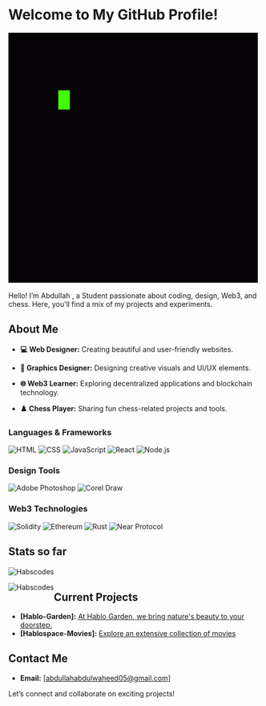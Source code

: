 # Welcome to My GitHub Profile!
![Code Coding GIF](https://github.com/Habfrejo/Habfrejo/blob/main/code-coding.gif)


Hello! I’m Abdullah , a Student passionate about coding, design, Web3, and chess. Here, you'll find a mix of my projects and experiments.

## About Me
- **💻 Web Designer:** Creating beautiful and user-friendly websites.
- **🎨 Graphics Designer:** Designing creative visuals and UI/UX elements.


- **🌐 Web3 Learner:** Exploring decentralized applications and blockchain technology.
- **♟️ Chess Player:** Sharing fun chess-related projects and tools.

<!-- ## Skills
- **Languages & Frameworks:** HTML, CSS, JavaScript, React, Node.js
- **Design Tools:** Adobe Photoshop, Corel Draw
- **Web3 Technologies:** Solidity, Ethereum, Rust , Near Protocol -->
### Languages & Frameworks
![HTML](https://img.shields.io/badge/HTML-239120?style=for-the-badge&logo=html5&logoColor=white)
![CSS](https://img.shields.io/badge/CSS-239120?style=for-the-badge&logo=css3&logoColor=white)
![JavaScript](https://img.shields.io/badge/JavaScript-323330?style=for-the-badge&logo=javascript&logoColor=F7DF1E)
![React](https://img.shields.io/badge/React-20232A?style=for-the-badge&logo=react&logoColor=61DAFB)
![Node.js](https://img.shields.io/badge/Node.js-339933?style=for-the-badge&logo=nodedotjs&logoColor=white)

### Design Tools
![Adobe Photoshop](https://img.shields.io/badge/Adobe%20Photoshop-31A8FF?style=for-the-badge&logo=adobe%20photoshop&logoColor=white)
![Corel Draw](https://img.shields.io/badge/Corel%20Draw-32A852?style=for-the-badge&logo=corel%20draw&logoColor=white)

### Web3 Technologies
![Solidity](https://img.shields.io/badge/Solidity-363636?style=for-the-badge&logo=solidity&logoColor=white)
![Ethereum](https://img.shields.io/badge/Ethereum-3C3C3D?style=for-the-badge&logo=ethereum&logoColor=white)
![Rust](https://img.shields.io/badge/Rust-000000?style=for-the-badge&logo=rust&logoColor=white)
![Near Protocol](https://img.shields.io/badge/Near%20Protocol-000000?style=for-the-badge&logo=near%20protocol&logoColor=white)

<h2 align="left">Stats so far</h2>
<!-- [![Sarthak's GitHub activity graph](https://activity-graph.herokuapp.com/graph?username=santiagobedoa&&theme=xcode)](https://github.com/santiagobedoa) -->

<p><img align="center" src="https://github-readme-streak-stats.herokuapp.com/?user=Habscodes&theme=tokyonight" alt="Habscodes" /></p>

<p><img align="left" src="https://github-readme-stats.vercel.app/api/top-langs?username=Habscodes&show_icons=true&locale=en&layout=compact&theme=tokyonight" alt="Habscodes" /></p>

## Current Projects
- **[Hablo-Garden]:** [At Hablo Garden, we bring nature's beauty to your doorstep.](https://github.com/Habfrejo/Hablo-Garden)
- **[Hablospace-Movies]:** [Explore an extensive collection of movies](https://github.com/Habfrejo/Hablospace-Movies)

## Contact Me
- **Email:** [abdullahabdulwaheed05@gmail.com]

Let’s connect and collaborate on exciting projects!

